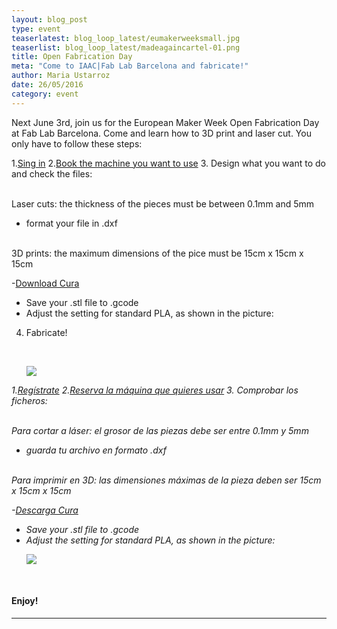 ```yaml
---
layout: blog_post
type: event
teaserlatest: blog_loop_latest/eumakerweeksmall.jpg
teaserlist: blog_loop_latest/madeagaincartel-01.png
title: Open Fabrication Day
meta: "Come to IAAC|Fab Lab Barcelona and fabricate!"
author: Maria Ustarroz
date: 26/05/2016
category: event
---
```


Next June 3rd, join us for the European Maker Week Open Fabrication Day at Fab Lab Barcelona. Come and learn how to 3D print and laser cut. You only have to follow these steps:


1.<a href="https://docs.google.com/forms/d/1MJAREBja3GWx8qnD0lgA_QXMdN3wVR_UNkfZn3Ms-sU/viewform?edit_requested=true">Sing in</a> 
2.<a href="http://fablabbarcelona.simplybook.it/sheduler/manage/event/3/unit/1">Book the machine you want to use</a>
3. Design what you want to do and check the files:

<br>
Laser cuts: the thickness of the pieces must be between 0.1mm and 5mm

- format your file in .dxf

<br>
3D prints: the maximum dimensions of the pice must be 15cm x 15cm x 15cm

-<a href="https://ultimaker.com/en/products/cura-software">Download Cura</a>
- Save your .stl file to .gcode
- Adjust the setting for standard PLA, as shown in the picture:

4. Fabricate! 

<br>
<ul><img src= "http://www.fablabbcn.org/img/blog/blog_loop_latest/3dsettings.png" align="middle"> </img></ul>


<i>

1.<a href="https://docs.google.com/forms/d/1MJAREBja3GWx8qnD0lgA_QXMdN3wVR_UNkfZn3Ms-sU/viewform?edit_requested=true">Regístrate</a> 
2.<a href="http://fablabbarcelona.simplybook.it/sheduler/manage/event/3/unit/1">Reserva la máquina que quieres usar</a>
3. Comprobar los ficheros:

<br>
Para cortar a láser: el grosor de las piezas debe ser entre 0.1mm y 5mm

- guarda tu archivo en formato .dxf

<br>
Para imprimir en 3D: las dimensiones máximas de la pieza deben ser 15cm x 15cm x 15cm

-<a href="https://ultimaker.com/en/products/cura-software">Descarga Cura</a>
- Save your .stl file to .gcode
- Adjust the setting for standard PLA, as shown in the picture:

<ul><img src= "http://www.fablabbcn.org/img/blog/blog_loop_latest/3dsettings.png" align="middle"> </img></ul>



</i>
<br>
<h4>Enjoy!</h4>


---